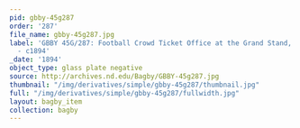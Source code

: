```yaml
---
pid: gbby-45g287
order: '287'
file_name: gbby-45g287.jpg
label: 'GBBY 45G/287: Football Crowd Ticket Office at the Grand Stand, Cartier Field?
  - c1894'
_date: '1894'
object_type: glass plate negative
source: http://archives.nd.edu/Bagby/GBBY-45g287.jpg
thumbnail: "/img/derivatives/simple/gbby-45g287/thumbnail.jpg"
full: "/img/derivatives/simple/gbby-45g287/fullwidth.jpg"
layout: bagby_item
collection: bagby
---
```

